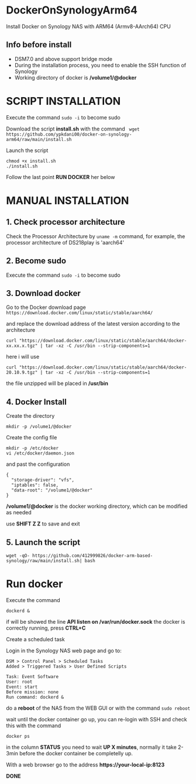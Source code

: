 # DockerOnSynologyArm64
Install Docker on Synology NAS with ARM64 (Armv8-AArch64) CPU 

## Info before install

- DSM7.0 and above support bridge mode
- During the installation process, you need to enable the SSH function of Synology
- Working directory of docker is **/volume1/@docker**

# SCRIPT INSTALLATION

Execute the command ```sudo -i``` to become sudo

Download the script **install.sh** with the command 
``` wget https://github.com/ypkdani00/docker-on-synology-arm64/raw/main/install.sh```

Launch the script
```
chmod +x install.sh
./install.sh
```

Follow the last point **RUN DOCKER** her below

# MANUAL INSTALLATION

## 1. Check processor architecture

Check the Processor Architecture by ```uname -m``` command, for example, the processor architecture of DS218play is 'aarch64'

## 2. Become sudo

Execute the command ```sudo -i``` to become sudo

## 3. Download docker

Go to the Docker download page ```https://download.docker.com/linux/static/stable/aarch64/```

and replace the download address of the latest version according to the architecture

```curl "https://download.docker.com/linux/static/stable/aarch64/docker-xx.xx.x.tgz" | tar -xz -C /usr/bin --strip-components=1```

here i will use

```curl "https://download.docker.com/linux/static/stable/aarch64/docker-20.10.9.tgz" | tar -xz -C /usr/bin --strip-components=1```

the file unzipped will be placed in **/usr/bin**

## 4. Docker Install

Create the directory

```mkdir -p /volume1/@docker```

Create the config file

```
mkdir -p /etc/docker
vi /etc/docker/daemon.json
```

and past the configuration

```
{
  "storage-driver": "vfs",
  "iptables": false,
  "data-root": "/volume1/@docker"
}
```
**/volume1/@docker** is the docker working directory, which can be modified as needed

use **SHIFT Z Z** to save and exit

## 5. Launch the script

```wget -qO- https://github.com/412999826/docker-arm-based-synology/raw/main/install.sh| bash```

# Run docker

Execute the command

```dockerd &```

if will be showed the line **API listen on /var/run/docker.sock** the docker is correctly running, press **CTRL+C** 

Create a scheduled task

Login in the Synology NAS web page and go to: 

```
DSM > Control Panel > Scheduled Tasks
Added > Triggered Tasks > User Defined Scripts
```

```
Task: Event Software
User: root
Event: start
Before mission: none
Run command: dockerd &
```

do a **reboot** of the NAS from the WEB GUI or with the command ```sudo reboot```

wait until the docker container go up, you can re-login with SSH and check this with the command

```
docker ps
```

in the column **STATUS** you need to wait **UP X minutes**, normally it take 2-3min before the docker container be completelly up.

With a web browser go to the address **https://your-local-ip:8123**

**DONE**